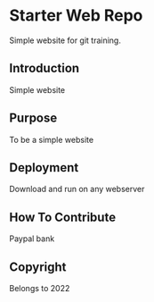 # Starter Web Repo

Simple website for git training.

## Introduction

Simple website

## Purpose

To be a simple website

## Deployment

Download and run on any webserver

## How To Contribute

Paypal bank

## Copyright

Belongs to 2022